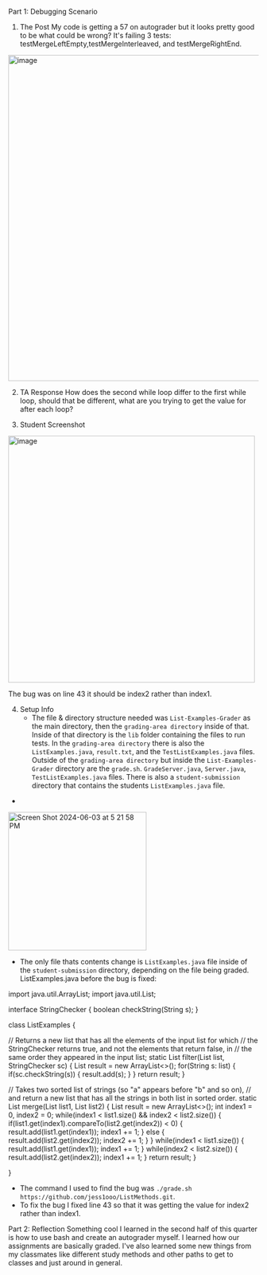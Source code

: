 Part 1: Debugging Scenario

1. The Post
My code is getting a 57 on autograder but it looks pretty good to be what could be wrong? It's failing 3 tests: testMergeLeftEmpty,testMergeInterleaved, and testMergeRightEnd.
<img width="655" alt="image" src="https://github.com/jess1ooo/cse15l-lab-reports/assets/156467137/3a5a54cb-9698-4bd9-a46b-a5551b282621">




2. TA Response
How does the second while loop differ to the first while loop, should that be different, what are you trying to get the value for after each loop?


3. Student Screenshot
<img width="496" alt="image" src="https://github.com/jess1ooo/cse15l-lab-reports/assets/156467137/2951b76a-ebc3-4ffc-829b-97a771769bc8">

The bug was on line 43 it should be index2 rather than index1.

4. Setup Info
   - The file & directory structure needed was `List-Examples-Grader` as the main directory, then the `grading-area directory` inside of that. Inside of that directory is the `lib` folder containing the files to run tests. In the `grading-area directory` there is also the `ListExamples.java`, `result.txt`, and the `TestListExamples.java` files. Outside of the `grading-area directory` but inside the `List-Examples-Grader` directory are the `grade.sh`. `GradeServer.java`, `Server.java`, `TestListExamples.java` files. There is also a `student-submission` directory that contains the students `ListExamples.java` file.
- 
<img width="278" alt="Screen Shot 2024-06-03 at 5 21 58 PM" src="https://github.com/jess1ooo/cse15l-lab-reports/assets/156467137/cec8b5d7-c66f-4f39-bc9e-242d1f8456c2">

   - The only file thats contents change is `ListExamples.java` file inside of the `student-submission` directory, depending on the file being graded.
ListExamples.java before the bug is fixed:

import java.util.ArrayList;
import java.util.List;

interface StringChecker { boolean checkString(String s); }

class ListExamples {

  // Returns a new list that has all the elements of the input list for which
  // the StringChecker returns true, and not the elements that return false, in
  // the same order they appeared in the input list;
  static List<String> filter(List<String> list, StringChecker sc) {
    List<String> result = new ArrayList<>();
    for(String s: list) {
      if(sc.checkString(s)) {
        result.add(s);
      }
    }
    return result;
  }


  // Takes two sorted list of strings (so "a" appears before "b" and so on),
  // and return a new list that has all the strings in both list in sorted order.
  static List<String> merge(List<String> list1, List<String> list2) {
    List<String> result = new ArrayList<>();
    int index1 = 0, index2 = 0;
    while(index1 < list1.size() && index2 < list2.size()) {
      if(list1.get(index1).compareTo(list2.get(index2)) < 0) {
        result.add(list1.get(index1));
        index1 += 1;
      }
      else {
        result.add(list2.get(index2));
        index2 += 1;
      }
    }
    while(index1 < list1.size()) {
      result.add(list1.get(index1));
      index1 += 1;
    }
    while(index2 < list2.size()) {
      result.add(list2.get(index2));
      index1 += 1;
    }
    return result;
  }


}

- The command I used to find the bug was `./grade.sh https://github.com/jess1ooo/ListMethods.git`.
- To fix the bug I fixed line 43 so that it was getting the value for index2 rather than index1.


Part 2: Reflection
Something cool I learned in the second half of this quarter is how to use bash and create an autograder myself. I learned how our assignments are basically graded. I've also learned some new things from my classmates like different study methods and other paths to get to classes and just around in general. 
